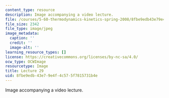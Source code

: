 ```yaml
---
content_type: resource
description: Image accompanying a video lecture.
file: /courses/5-60-thermodynamics-kinetics-spring-2008/8fbe9edb43e79e4f4c575f7815731b4e_lec29_th.jpg
file_size: 2342
file_type: image/jpeg
image_metadata:
  caption: ''
  credit: ''
  image-alt: ''
learning_resource_types: []
license: https://creativecommons.org/licenses/by-nc-sa/4.0/
ocw_type: OCWImage
resourcetype: Image
title: Lecture 29
uid: 8fbe9edb-43e7-9e4f-4c57-5f7815731b4e
---
```

Image accompanying a video lecture.